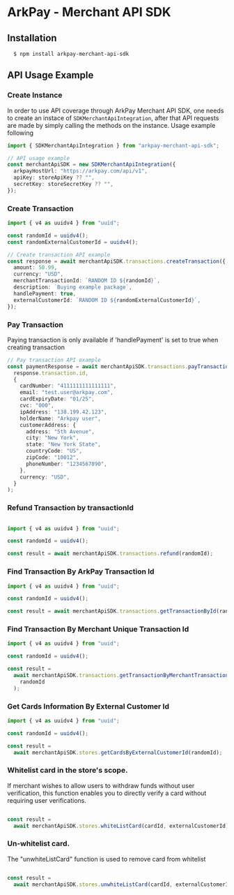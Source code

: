 # ArkPay - Merchant API SDK

## Installation

```
  $ npm install arkpay-merchant-api-sdk
```

## API Usage Example

### Create Instance

In order to use API coverage through ArkPay Merchant API SDK, one needs to create an instace of `SDKMerchantApiIntegration`, after that
API requests are made by simply calling the methods on the instance. Usage example following

```ts
import { SDKMerchantApiIntegration } from "arkpay-merchant-api-sdk";

// API usage example
const merchantApiSDK = new SDKMerchantApiIntegration({
  arkpayHostUrl: "https://arkpay.com/api/v1",
  apiKey: storeApiKey ?? "",
  secretKey: storeSecretKey ?? "",
});
```

### Create Transaction

```ts
import { v4 as uuidv4 } from "uuid";

const randomId = uuidv4();
const randomExternalCustomerId = uuidv4();

// Create transaction API example
const response = await merchantApiSDK.transactions.createTransaction({
  amount: 50.99,
  currency: "USD",
  merchantTransactionId: `RANDOM ID ${randomId}`,
  description: `Buying example package`,
  handlePayment: true,
  externalCustomerId: `RANDOM ID ${randomExternalCustomerId}`,
});
```

### Pay Transaction

Paying transaction is only available if 'handlePayment' is set to true when creating transaction

```ts
// Pay transaction API example
const paymentResponse = await merchantApiSDK.transactions.payTransaction(
  response.transaction.id,
  {
    cardNumber: "4111111111111111",
    email: "test.user@arkpay.com",
    cardExpiryDate: "01/25",
    cvc: "000",
    ipAddress: "138.199.42.123",
    holderName: "Arkpay user",
    customerAddress: {
      address: "5th Avenue",
      city: "New York",
      state: "New York State",
      countryCode: "US",
      zipCode: "10012",
      phoneNumber: "1234567890",
    },
    currency: "USD",
  }
);
```

### Refund Transaction by transactionId

```ts

import { v4 as uuidv4 } from "uuid";

const randomId = uuidv4();

const result = await merchantApiSDK.transactions.refund(randomId);
```

### Find Transaction By ArkPay Transaction Id

```ts
import { v4 as uuidv4 } from "uuid";

const randomId = uuidv4();

const result = await merchantApiSDK.transactions.getTransactionById(randomId);
```

### Find Transaction By Merchant Unique Transaction Id

```ts
import { v4 as uuidv4 } from "uuid";

const randomId = uuidv4();

const result =
  await merchantApiSDK.transactions.getTransactionByMerchantTransactionId(
    randomId
  );
```

### Get Cards Information By External Customer Id

```ts
import { v4 as uuidv4 } from "uuid";

const randomId = uuidv4();

const result =
  await merchantApiSDK.stores.getCardsByExternalCustomerId(randomId);
```

### Whitelist card in the store's scope.

If merchant wishes to allow users to withdraw funds without user verification, this function enables you to directly verify a card without requiring user verifications.

```ts

const result = 
  await merchantApiSDK.stores.whiteListCard(cardId, externalCustomerId);

```

### Un-whitelist card.

The "unwhiteListCard" function is used to remove card from whitelist

```ts

const result = 
  await merchantApiSDK.stores.unwhiteListCard(cardId, externalCustomerId);

```